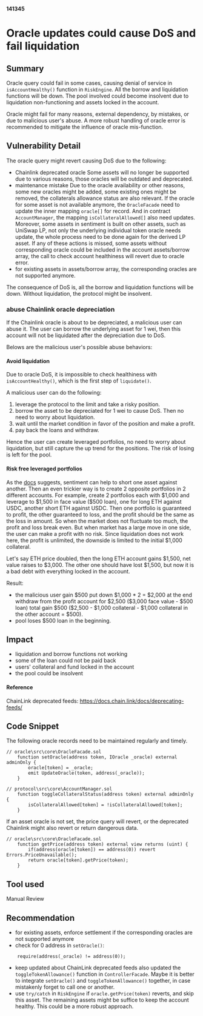 __141345__
# Oracle updates could cause DoS and fail liquidation

## Summary

Oracle query could fail in some cases, causing denial of service in `isAccountHealthy()` function in `RiskEngine`. All the borrow and liquidation functions will be down. The pool involved could become insolvent due to liquidation non-functioning and assets locked in the account.

Oracle might fail for many reasons, external dependency, by mistakes, or due to malicious user's abuse. A more robust handling of oracle error is recommended to mitigate the influence of oracle mis-function.



## Vulnerability Detail

The oracle query might revert causing DoS due to the following:
- Chainlink deprecated oracle
Some assets will no longer be supported due to various reasons, those oracles will be outdated and deprecated.
- maintenance mistake
Due to the oracle availability or other reasons, some new oracles might be added, some existing ones might be removed, the collaterals allowance status are also relevant. If the oracle for some asset is not available anymore, the `OracleFacade` need to update the inner mapping `oracle[]` for record. And in contract `AccountManager`, the mapping `isCollateralAllowed[]` also need updates. Moreover, some assets in sentiment is built on other assets, such as UniSwap LP, not only the underlying individual token oracle needs update, the whole process need to be done again for the derived LP asset.
If any of these actions is missed, some assets without corresponding oracle could be included in the account assets/borrow array, the call to check account healthiness will revert due to oracle error. 
- for existing assets in assets/borrow array, the corresponding oracles are not supported anymore.

The consequence of DoS is, all the borrow and liquidation functions will be down. Without liquidation, the protocol might be insolvent.


### abuse Chainlink oracle depreciation 

If the Chainlink oracle is about to be depreciated, a malicious user can abuse it. The user can borrow the underlying asset for 1 wei, then this account will not be liquidated after the depreciation due to DoS.

Belows are the malicious user's possible abuse behaviors:

#### Avoid liquidation

Due to oracle DoS, it is impossible to check healthiness with `isAccountHealthy()`, which is the first step of `liquidate()`. 

A malicious user can do the following:
1. leverage the protocol to the limit and take a risky position.
2. borrow the asset to be depreciated for 1 wei to cause DoS. Then no need to worry about liquidation.
3. wait until the market condition in favor of the position and make a profit.
4. pay back the loans and withdraw.

Hence the user can create leveraged portfolios, no need to worry about liquidation, but still capture the up trend for the positions. The risk of losing is left for the pool.

#### Risk free leveraged portfolios

As the [docs](https://docs.sentiment.xyz/misc/useCases) suggests, sentiment can help to short one asset against another. Then an even trickier way is to create 2 opposite portfolios in 2 different accounts. For example, create 2 portfolios each with \$1,000 and leverage to \$1,500 in face value (\$500 loan), one for long ETH against USDC, another short ETH against USDC. Then one portfolio is guaranteed to profit, the other guaranteed to loss, and the profit should be the same as the loss in amount. So when the market does not fluctuate too much, the profit and loss break even. But when market has a large move in one side, the user can make a profit with no risk. Since liquidation does not work here, the profit is unlimited, the downside is limited to the initial \$1,000 collateral.

Let's say ETH price doubled, then the long ETH account gains \$1,500, net value raises to \$3,000. The other one should have lost \$1,500, but now it is a bad debt with everything locked in the account.

Result:
- the malicious user gain \$500
put down \$1,000 * 2 = \$2,000
at the end withdraw from the profit account for \$2,500 (\$3,000 face value - \$500 loan)
total gain \$500 (\$2,500 - \$1,000 collateral - \$1,000 collateral in the other account = \$500).
- pool loses \$500 loan in the beginning.


## Impact

- liquidation and borrow functions not working
- some of the loan could not be paid back
- users' collateral and fund locked in the account
- the pool could be insolvent


#### Reference

ChainLink deprecated feeds:
https://docs.chain.link/docs/deprecating-feeds/



## Code Snippet

The following oracle records need to be maintained regularly and timely.
```solidity
// oracle\src\core\OracleFacade.sol
    function setOracle(address token, IOracle _oracle) external adminOnly {
        oracle[token] = _oracle;
        emit UpdateOracle(token, address(_oracle));
    }

// protocol\src\core\AccountManager.sol
    function toggleCollateralStatus(address token) external adminOnly {
        isCollateralAllowed[token] = !isCollateralAllowed[token];
    }
```

If an asset oracle is not set, the price query will revert, or the deprecated Chainlink might also revert or return dangerous data. 
```solidity
// oracle\src\core\OracleFacade.sol
    function getPrice(address token) external view returns (uint) {
        if(address(oracle[token]) == address(0)) revert Errors.PriceUnavailable();
        return oracle[token].getPrice(token);
    }
```


## Tool used

Manual Review


## Recommendation

- for existing assets, enforce settlement if the corresponding oracles are not supported anymore
- check for 0 address in `setOracle()`:
```solidity
    require(address(_oracle) != address(0));
```
- keep updated about ChainLink deprecated feeds
also updated the `toggleTokenAllowance()` function in `ControllerFacade`. Maybe it is better to integrate `setOracle()` and `toggleTokenAllowance()` together, in case mistakenly forget to call one or another.
- use `try/catch` in `RiskEngine` if `oracle.getPrice(token)` reverts, and skip this asset. The remaining assets might be suffice to keep the account healthy. This could be a more robust approach.
